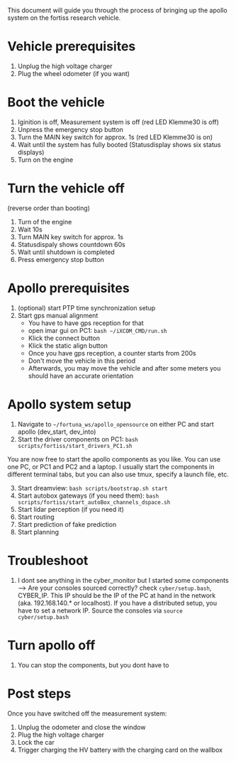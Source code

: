 This document will guide you through the process of bringing up the apollo system on the fortiss research vehicle.

# Vehicle prerequisites
1. Unplug the high voltage charger
2. Plug the wheel odometer (if you want)

# Boot the vehicle
1. Iginition is off, Measurement system is off (red LED Klemme30 is off)
2. Unpress the emergency stop button
3. Turn the MAIN key switch for approx. 1s (red LED Klemme30 is on)
4. Wait until the system has fully booted (Statusdisplay shows six status displays) 
5. Turn on the engine


# Turn the vehicle off
(reverse order than booting)
1. Turn of the engine
2. Wait 10s 
3. Turn MAIN key switch for approx. 1s 
4. Statusdispaly shows countdown 60s
5. Wait until shutdown is completed
6. Press emergency stop button

# Apollo prerequisites
1. (optional) start PTP time synchronization setup
2. Start gps manual alignment
   - You have to have gps reception for that
   - open imar gui on PC1: `bash ~/iXCOM_CMD/run.sh`
   - Klick the connect button
   - Klick the static align button 
   - Once you have gps reception, a counter starts from 200s
   - Don't move the vehicle in this period
   - Afterwards, you may move the vehicle and after some meters you should have an accurate orientation

# Apollo system setup
1. Navigate to `~/fortuna_ws/apollo_opensource` on either PC and start apollo (dev_start, dev_into)
2. Start the driver components on PC1: `bash scripts/fortiss/start_drivers_PC1.sh`

You are now free to start the apollo components as you like. You can use one PC, or PC1 and PC2 and a laptop. I usually start the components in different terminal tabs, but you can also use tmux, specify a launch file, etc. 

3. Start dreamview: `bash scripts/bootstrap.sh start`
4. Start autobox gateways (if you need them): `bash scripts/fortiss/start_autoBox_channels_dspace.sh`
5. Start lidar perception (if you need it)
6. Start routing
7. Start prediction of fake prediction
8. Start planning


# Troubleshoot
1. I dont see anything in the cyber_monitor but I started some components --> Are your consoles sourced correctly? check `cyber/setup.bash`, CYBER_IP. This IP should be the IP of the PC at hand in the network (aka.  192.168.140.* or localhost). If you have a distributed setup, you have to set a network IP. Source the consoles via `source cyber/setup.bash`

# Turn apollo off
1. You can stop the components, but you dont have to

# Post steps
Once you have switched off the measurement system:
1. Unplug the odometer and close the window
2. Plug the high voltage charger
3. Lock the car
4. Trigger charging the HV battery with the charging card on the wallbox